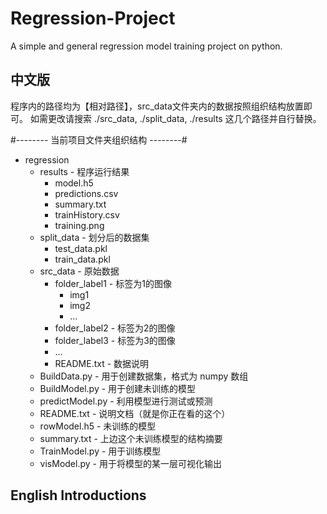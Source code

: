 # Regression-Project
A simple and general regression model training project on python.

## 中文版
程序内的路径均为【相对路径】，src_data文件夹内的数据按照组织结构放置即可。
如需更改请搜索 ./src_data, ./split_data, ./results 这几个路径并自行替换。

#-------- 当前项目文件夹组织结构 --------#
- regression
    - results - 程序运行结果
        - model.h5
        - predictions.csv
        - summary.txt
        - trainHistory.csv
        - training.png
    - split_data - 划分后的数据集
        - test_data.pkl
        - train_data.pkl
    - src_data - 原始数据
        - folder_label1 - 标签为1的图像
            - img1
            - img2
            - ...
        - folder_label2 - 标签为2的图像
        - folder_label3 - 标签为3的图像
        - ...
        - README.txt - 数据说明
    - BuildData.py - 用于创建数据集，格式为 numpy 数组
    - BuildModel.py - 用于创建未训练的模型
    - predictModel.py - 利用模型进行测试或预测
    - README.txt - 说明文档（就是你正在看的这个）
    - rowModel.h5 - 未训练的模型
    - summary.txt - 上边这个未训练模型的结构摘要
    - TrainModel.py - 用于训练模型
    - visModel.py - 用于将模型的某一层可视化输出


## English Introductions

